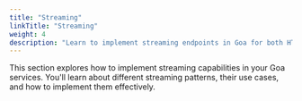 ```yaml
---
title: "Streaming"
linkTitle: "Streaming"
weight: 4
description: "Learn to implement streaming endpoints in Goa for both HTTP and gRPC transports, covering server-side streaming, client-side streaming, and bidirectional streaming patterns."
---
```


This section explores how to implement streaming capabilities in your Goa
services. You'll learn about different streaming patterns, their use cases, and
how to implement them effectively.
